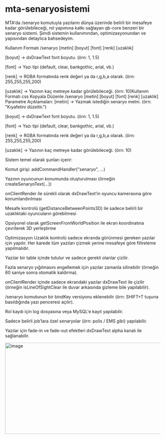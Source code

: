 # mta-senaryosistemi
 MTA'da /senaryo komutuyla yazıların dünya üzerinde belirli bir mesafeye kadar görülebileceği, rol yapımına katkı sağlayan qb-core benzeri bir senaryo sistemi. Şimdi sistemin kullanımından, optimizasyonundan ve yapısından detaylıca bahsedeyim.

Kullanım Formatı
/senaryo [metin] [boyut] [font] [renk] [uzaklık]

[boyut] → dxDrawText font boyutu. (örn: 1, 1.5)

[font] → Yazı tipi (default, clear, bankgothic, arial, vb.)

[renk] → RGBA formatında renk değeri ya da r,g,b,a olarak. (örn: 255,255,255,200)

[uzaklık] → Yazının kaç metreye kadar görülebileceği. (örn: 10)Kullanım Formatı
css
Kopyala
Düzenle
/senaryo [metin] [boyut] [font] [renk] [uzaklık]
Parametre Açıklamaları:
[metin] → Yazmak istediğin senaryo metni. (örn: "Kıyafetini düzeltir.")

[boyut] → dxDrawText font boyutu. (örn: 1, 1.5)

[font] → Yazı tipi (default, clear, bankgothic, arial, vb.)

[renk] → RGBA formatında renk değeri ya da r,g,b,a olarak. (örn: 255,255,255,200)

[uzaklık] → Yazının kaç metreye kadar görülebileceği. (örn: 10)


Sistem temel olarak şunları içerir:

Komut girişi: addCommandHandler("senaryo", ...)

Yazının oyuncunun konumunda oluşturulması (örneğin createSenaryoText(...))

onClientRender ile sürekli olarak dxDrawText’in oyuncu kamerasına göre konumlandırılması

Mesafe kontrolü (getDistanceBetweenPoints3D) ile sadece belirli bir uzaklıktaki oyuncuların görebilmesi

Opsiyonel olarak getScreenFromWorldPosition ile ekran koordinatına çevrilerek 3D yerleştirme



Optimizasyon
Uzaklık kontrolü sadece ekranda görünmesi gereken yazılar için yapılır. Her karede tüm yazıları çizmek yerine mesafeye göre filtreleme yapılmalıdır.

Yazılar bir table içinde tutulur ve sadece gerekli olanlar çizilir.

Fazla senaryo yığılmasını engellemek için yazılar zamanla silinebilir (örneğin 60 saniye sonra otomatik kaldırma).

onClientRender içinde sadece ekrandaki yazılar dxDrawText ile çizilir (örneğin isLineOfSightClear ile duvar arkasında gizleme bile yapılabilir).




/senaryo komutunun bir bindKey versiyonu eklenebilir (örn: SHIFT+T tuşuna basıldığında yazı penceresi açılır).

Rol kaydı için log dosyasına veya MySQL'e kayıt yapılabilir.

Sadece belirli job’lara özel senaryolar (örn: polis / EMS gibi) yapılabilir.

Yazılar için fade-in ve fade-out efektleri dxDrawText alpha kanalı ile sağlanabilir.

<img width="641" height="297" alt="image" src="https://github.com/user-attachments/assets/7b152661-62b0-4aba-9b62-b123285a0f00" />
